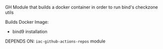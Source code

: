GH Module that builds a docker container in order to run bind's checkzone utils

Builds Docker Image:
- bind9 installation


DEPENDS ON: `iac-github-actions-repos` module